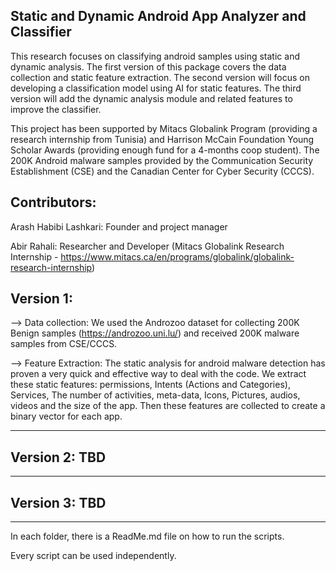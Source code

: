## Static and Dynamic Android App Analyzer and Classifier

This research focuses on classifying android samples using static and dynamic analysis. The first version of this package covers the data collection and static feature extraction. The second version will focus on developing a classification model using AI for static features. The third version will add the dynamic analysis module and related features to improve the classifier.
 
This project has been supported by Mitacs Globalink Program (providing a research internship from Tunisia) and Harrison McCain Foundation Young Scholar Awards (providing enough fund for a 4-months coop student). The 200K Android malware samples provided by the Communication Security Establishment (CSE) and the Canadian Center for Cyber Security (CCCS). 

## Contributors:
Arash Habibi Lashkari: Founder and project manager

Abir Rahali: Researcher and Developer (Mitacs Globalink Research Internship - https://www.mitacs.ca/en/programs/globalink/globalink-research-internship)


## Version 1: 

--> Data collection: We used the Androzoo dataset for collecting 200K Benign samples (https://androzoo.uni.lu/) and received 200K malware samples from CSE/CCCS.

--> Feature Extraction: The static analysis for android malware detection has proven a very quick and effective way to deal with the code. We extract these static features: permissions, Intents (Actions and Categories), Services, The number of activities, meta-data, Icons, Pictures, audios, videos and the size of the app. Then these features are collected to create a binary vector for each app.

------------------------------------------------------
## Version 2: TBD

------------------------------------------------------
## Version 3: TBD

------------------------------------------------------

In each folder, there is a ReadMe.md file on how to run the scripts. 

Every script can be used independently.
